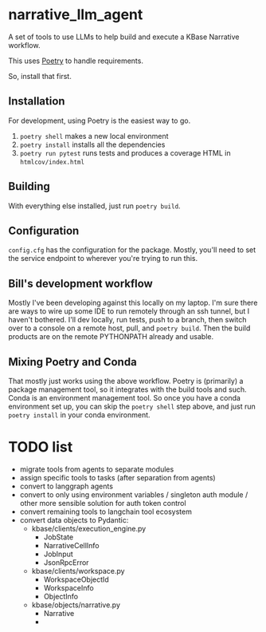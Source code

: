 # narrative_llm_agent
A set of tools to use LLMs to help build and execute a KBase Narrative workflow.

This uses [Poetry](https://python-poetry.org/) to handle requirements.

So, install that first.

## Installation
For development, using Poetry is the easiest way to go.
1. `poetry shell` makes a new local environment
2. `poetry install` installs all the dependencies
3. `poetry run pytest` runs tests and produces a coverage HTML in `htmlcov/index.html`

## Building
With everything else installed, just run `poetry build`.

## Configuration
`config.cfg` has the configuration for the package. Mostly, you'll need to set the service endpoint to wherever you're trying to run this.

## Bill's development workflow
Mostly I've been developing against this locally on my laptop. I'm sure there are ways to wire up some IDE to run remotely through an ssh tunnel, but I haven't bothered. I'll dev locally, run tests, push to a branch, then switch over to a console on a remote host, pull, and `poetry build`. Then the build products are on the remote PYTHONPATH already and usable.

## Mixing Poetry and Conda
That mostly just works using the above workflow. Poetry is (primarily) a package management tool, so it integrates with the build tools and such. Conda is an environment management tool. So once you have a conda environment set up, you can skip the `poetry shell` step above, and just run `poetry install` in your conda environment.

# TODO list
* migrate tools from agents to separate modules
* assign specific tools to tasks (after separation from agents)
* convert to langgraph agents
* convert to only using environment variables / singleton auth module / other more sensible solution for auth token control
* convert remaining tools to langchain tool ecosystem
* convert data objects to Pydantic:
  * kbase/clients/execution_engine.py
    * JobState
    * NarrativeCellInfo
    * JobInput
    * JsonRpcError
  * kbase/clients/workspace.py
    * WorkspaceObjectId
    * WorkspaceInfo
    * ObjectInfo
  * kbase/objects/narrative.py
    * Narrative
    * 

